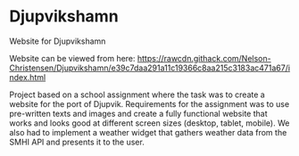 # Djupvikshamn
Website for Djupvikshamn

Website can be viewed from here: https://rawcdn.githack.com/Nelson-Christensen/Djupvikshamn/e39c7daa291a11c19366c8aa215c3183ac471a67/index.html


Project based on a school assignment where the task was to create a website for the port of Djupvik.
Requirements for the assignment was to use pre-written texts and images and create a fully functional website
that works and looks good at different screen sizes (desktop, tablet, mobile).
We also had to implement a weather widget that gathers weather data from the SMHI API and presents it to the user.

